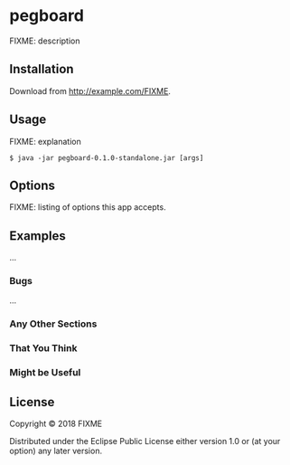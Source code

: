 # pegboard

FIXME: description

## Installation

Download from http://example.com/FIXME.

## Usage

FIXME: explanation

    $ java -jar pegboard-0.1.0-standalone.jar [args]

## Options

FIXME: listing of options this app accepts.

## Examples

...

### Bugs

...

### Any Other Sections
### That You Think
### Might be Useful

## License

Copyright © 2018 FIXME

Distributed under the Eclipse Public License either version 1.0 or (at
your option) any later version.
